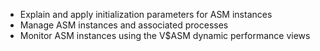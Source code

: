 
* Explain and apply initialization parameters for ASM instances
* Manage ASM instances and associated processes
* Monitor ASM instances using the V$ASM dynamic performance views